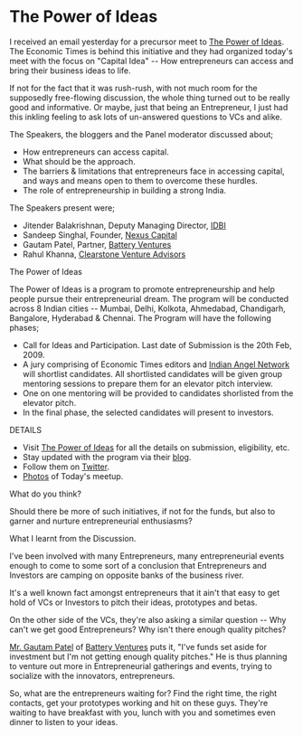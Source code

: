 # The Power of Ideas

I received an email yesterday for a precursor meet to <a href="http://ideas.economictimes.com/">The Power of Ideas</a>. The Economic Times is behind this initiative and they had organized today's meet with the focus on "Capital Idea" -- How entrepreneurs can access and bring their business ideas to life.

If not for the fact that it was rush-rush, with not much room for the supposedly free-flowing discussion, the whole thing turned out to be really good and informative. Or maybe, just that being an Entrepreneur, I just had this inkling feeling to ask lots of un-answered questions to VCs and alike.

The Speakers, the bloggers and the Panel moderator discussed about;

- How entrepreneurs can access capital.
- What should be the approach.
- The barriers & limitations that entrepreneurs face in accessing capital, and ways and means open to them to overcome these hurdles.
- The role of entrepreneurship in building a strong India.

The Speakers present were;

- Jitender Balakrishnan, Deputy Managing Director, <a href="http://www.idbi.com/">IDBI</a>
- Sandeep Singhal, Founder, <a href="http://www.nexusindiacap.com/">Nexus Capital</a>
- Gautam Patel, Partner, <a href="http://battery.com/">Battery Ventures</a>
- Rahul Khanna, <a href="http://www.clearstone.in/">Clearstone Venture Advisors</a>

The Power of Ideas

The Power of Ideas is a program to promote  entrepreneurship and help people pursue their entrepreneurial dream. The program will be conducted across 8 Indian cities -- Mumbai, Delhi, Kolkota, Ahmedabad, Chandigarh, Bangalore, Hyderabad & Chennai. The Program will have the following phases;

- Call for Ideas and Participation. Last date of Submission is the 20th Feb, 2009.
- A jury comprising of Economic Times editors and <a href="http://www.indianangelnetwork.com/">Indian Angel Network</a> will shortlist candidates. All shortlisted candidates will be given group mentoring sessions to prepare them for an elevator pitch interview.
- One on one mentoring will be provided to candidates shorlisted from the elevator pitch.
- In the final phase, the selected candidates will present to investors.

DETAILS

- Visit <a href="http://ideas.economictimes.com/">The Power of Ideas</a> for all the details on submission, eligibility, etc.
- Stay updated with the program via their <a href="http://etpowerofideas.blogspot.com/">blog</a>.
- Follow them on <a href="http://twitter.com/powerofideas">Twitter</a>.
- <a href="http://flickr.com/photos/brajeshwar/sets/72157614018678115/">Photos</a> of Today's meetup.

What do you think?

Should there be more of such initiatives, if not for the funds, but also to garner and nurture entrepreneurial enthusiasms?

What I learnt from the Discussion.

I've been involved with many Entrepreneurs, many entrepreneurial events enough to come to some sort of a conclusion that Entrepreneurs and Investors are camping on opposite banks of the business river.

It's a well known fact amongst entrepreneurs that it ain't that easy to get hold of VCs or Investors to pitch their ideas, prototypes and betas.

On the other side of the VCs, they're also asking a similar question -- Why can't we get good Entrepreneurs? Why isn't there enough quality pitches?

<a href="http://www.battery.com/people/gpatel.html">Mr. Gautam Patel</a> of <a href="http://www.battery.com/">Battery Ventures</a> puts it, "I've funds set aside for investment but I'm not getting enough quality pitches." He is thus planning to venture out more in Entrepreneurial gatherings and events, trying to socialize with the innovators, entrepreneurs.

So, what are the entrepreneurs waiting for? Find the right time, the right contacts, get your prototypes working and hit on these guys. They're waiting to have breakfast with you, lunch with you and sometimes even dinner to listen to your ideas.
